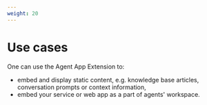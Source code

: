 ```yaml
---
weight: 20
---
```


# Use cases

One can use the Agent App Extension to:

* embed and display static content, e.g. knowledge base articles, conversation prompts or context information,
* embed your service or web app as a part of agents' workspace.